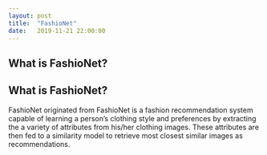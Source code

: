 ```yaml
---
layout: post
title:  "FashioNet"
date:   2019-11-21 22:00:00
---
```


## What is FashioNet?

## What is FashioNet?


FashioNet originated from FashioNet is a fashion recommendation system capable of learning a person’s clothing style and preferences by extracting the a variety of attributes from his/her clothing images. 
These attributes are then fed to a similarity model to retrieve most closest similar images as recommendations.